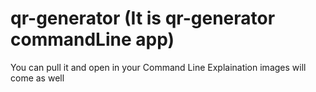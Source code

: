 # qr-generator (It is qr-generator commandLine app)
You can pull it and open in your Command Line
Explaination images will come as well









# 




